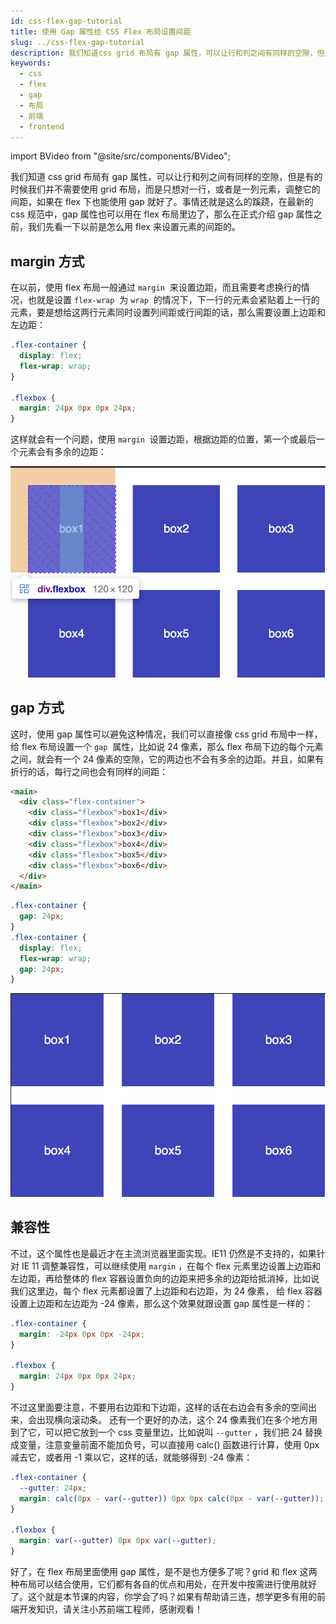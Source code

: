```yaml
---
id: css-flex-gap-tutorial
title: 使用 Gap 属性给 CSS Flex 布局设置间距
slug: ../css-flex-gap-tutorial
description: 我们知道css grid 布局有 gap 属性，可以让行和列之间有同样的空隙，但是有的时候我们并不需要使用 grid 布局，而是只想对一行，或者是一列元素，调整它的间距，如果在 flex 下也能使用 gap 就好了。
keywords:
  - css
  - flex
  - gap
  - 布局
  - 前端
  - frontend
---
```


import BVideo from "@site/src/components/BVideo";

我们知道 css grid 布局有 gap 属性，可以让行和列之间有同样的空隙，但是有的时候我们并不需要使用 grid 布局，而是只想对一行，或者是一列元素，调整它的间距，如果在 flex 下也能使用 gap 就好了。事情还就是这么的蹊跷，在最新的 css 规范中，gap 属性也可以用在 flex 布局里边了，那么在正式介绍 gap 属性之前，我们先看一下以前是怎么用 flex 来设置元素的间距的。

## margin 方式

在以前，使用 flex 布局一般通过 `margin`  来设置边距，而且需要考虑换行的情况，也就是设置 `flex-wrap`  为 `wrap`  的情况下，下一行的元素会紧贴着上一行的元素，要是想给这两行元素同时设置列间距或行间距的话，那么需要设置上边距和左边距：

```css
.flex-container {
  display: flex;
  flex-wrap: wrap;
}

.flexbox {
  margin: 24px 0px 0px 24px;
}
```

这样就会有一个问题，使用 `margin`  设置边距，根据边距的位置，第一个或最后一个元素会有多余的边距：

![使用 margin 设置 flex 间距的问题](./img/2021-05-31-21-56-16.png)

## gap 方式

这时，使用 gap 属性可以避免这种情况，我们可以直接像 css grid 布局中一样，给 flex 布局设置一个 `gap`  属性，比如说 24 像素，那么 flex 布局下边的每个元素之间，就会有一个 24 像素的空隙，它的两边也不会有多余的边距。并且，如果有折行的话，每行之间也会有同样的间距：

```html
<main>
  <div class="flex-container">
    <div class="flexbox">box1</div>
    <div class="flexbox">box2</div>
    <div class="flexbox">box3</div>
    <div class="flexbox">box4</div>
    <div class="flexbox">box5</div>
    <div class="flexbox">box6</div>
  </div>
</main>
```

```css
.flex-container {
  gap: 24px;
}
.flex-container {
  display: flex;
  flex-wrap: wrap;
  gap: 24px;
}
```

![使用 gap 设置 flex 间距](./img/2021-05-31-21-56-30.png)

## 兼容性

不过，这个属性也是最近才在主流浏览器里面实现。IE11 仍然是不支持的，如果针对 IE 11 调整兼容性，可以继续使用 `margin` ，在每个 flex 元素里边设置上边距和左边距，再给整体的 flex 容器设置负向的边距来把多余的边距给抵消掉，比如说我们这里边，每个 flex 元素都设置了上边距和右边距，为 24 像素， 给 flex 容器设置上边距和左边距为 -24 像素，那么这个效果就跟设置 gap 属性是一样的：

```css
.flex-container {
  margin: -24px 0px 0px -24px;
}

.flexbox {
  margin: 24px 0px 0px 24px;
}
```

不过这里面要注意，不要用右边距和下边距，这样的话在右边会有多余的空间出来，会出现横向滚动条。
还有一个更好的办法，这个 24 像素我们在多个地方用到了它，可以把它放到一个 css 变量里边，比如说叫 `--gutter` ，我们把 24 替换成变量，注意变量前面不能加负号，可以直接用 calc() 函数进行计算，使用 0px 减去它，或者用 -1 乘以它，这样的话，就能够得到 -24 像素：

```css
.flex-container {
  --gutter: 24px;
  margin: calc(0px - var(--gutter)) 0px 0px calc(0px - var(--gutter));
}

.flexbox {
  margin: var(--gutter) 0px 0px var(--gutter);
}
```

好了，在 flex 布局里面使用 gap 属性，是不是也方便多了呢？grid 和 flex 这两种布局可以结合使用，它们都有各自的优点和用处，在开发中按需进行使用就好了。这个就是本节课的内容，你学会了吗？如果有帮助请三连，想学更多有用的前端开发知识，请关注小苏前端工程师，感谢观看！
